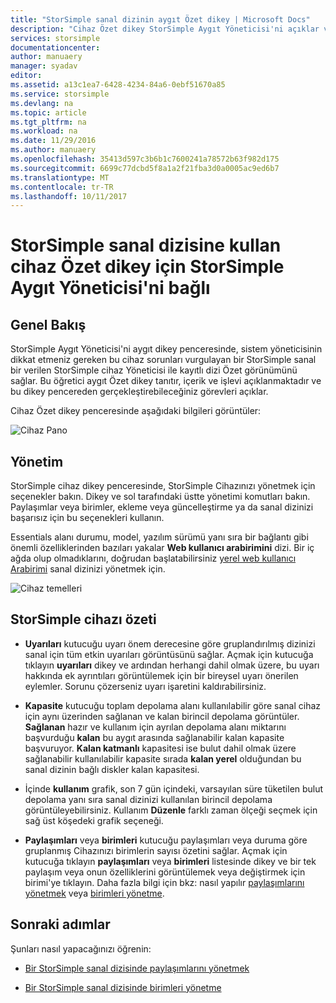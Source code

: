 ```yaml
---
title: "StorSimple sanal dizinin aygıt Özet dikey | Microsoft Docs"
description: "Cihaz Özet dikey StorSimple Aygıt Yöneticisi'ni açıklar ve StorSimple sanal dizinizi sağlığını izlemek için kullanımı açıklanmaktadır."
services: storsimple
documentationcenter: 
author: manuaery
manager: syadav
editor: 
ms.assetid: a13c1ea7-6428-4234-84a6-0ebf51670a85
ms.service: storsimple
ms.devlang: na
ms.topic: article
ms.tgt_pltfrm: na
ms.workload: na
ms.date: 11/29/2016
ms.author: manuaery
ms.openlocfilehash: 35413d597c3b6b1c7600241a78572b63f982d175
ms.sourcegitcommit: 6699c77dcbd5f8a1a2f21fba3d0a0005ac9ed6b7
ms.translationtype: MT
ms.contentlocale: tr-TR
ms.lasthandoff: 10/11/2017
---
```

# <a name="use-the-device-summary-blade-for-storsimple-device-manager-connected-to-storsimple-virtual-array"></a>StorSimple sanal dizisine kullan cihaz Özet dikey için StorSimple Aygıt Yöneticisi'ni bağlı

## <a name="overview"></a>Genel Bakış

StorSimple Aygıt Yöneticisi'ni aygıt dikey penceresinde, sistem yöneticisinin dikkat etmeniz gereken bu cihaz sorunları vurgulayan bir StorSimple sanal bir verilen StorSimple cihaz Yöneticisi ile kayıtlı dizi Özet görünümünü sağlar. Bu öğretici aygıt Özet dikey tanıtır, içerik ve işlevi açıklanmaktadır ve bu dikey pencereden gerçekleştirebileceğiniz görevleri açıklar.

Cihaz Özet dikey penceresinde aşağıdaki bilgileri görüntüler:

![Cihaz Pano](./media/storsimple-virtual-array-device-summary/device-blade.png)



## <a name="management"></a>Yönetim

StorSimple cihaz dikey penceresinde, StorSimple Cihazınızı yönetmek için seçenekler bakın. Dikey ve sol tarafındaki üstte yönetimi komutları bakın. Paylaşımlar veya birimler, ekleme veya güncelleştirme ya da sanal dizinizi başarısız için bu seçenekleri kullanın.

Essentials alanı durumu, model, yazılım sürümü yanı sıra bir bağlantı gibi önemli özelliklerinden bazıları yakalar **Web kullanıcı arabirimini** dizi. Bir iç ağda olup olmadıklarını, doğrudan başlatabilirsiniz [yerel web kullanıcı Arabirimi](storsimple-ova-web-ui-admin.md) sanal dizinizi yönetmek için.

![Cihaz temelleri](./media/storsimple-virtual-array-device-summary/device-essentials.png)

## <a name="storsimple-device-summary"></a>StorSimple cihazı özeti

* **Uyarıları** kutucuğu uyarı önem derecesine göre gruplandırılmış dizinizi sanal için tüm etkin uyarıları görüntüsünü sağlar. Açmak için kutucuğa tıklayın **uyarıları** dikey ve ardından herhangi dahil olmak üzere, bu uyarı hakkında ek ayrıntıları görüntülemek için bir bireysel uyarı önerilen eylemler. Sorunu çözerseniz uyarı işaretini kaldırabilirsiniz.

* **Kapasite** kutucuğu toplam depolama alanı kullanılabilir göre sanal cihaz için aynı üzerinden sağlanan ve kalan birincil depolama görüntüler. **Sağlanan** hazır ve kullanım için ayrılan depolama alanı miktarını başvurduğu **kalan** bu aygıt arasında sağlanabilir kalan kapasite başvuruyor. **Kalan katmanlı** kapasitesi ise bulut dahil olmak üzere sağlanabilir kullanılabilir kapasite sırada **kalan yerel** olduğundan bu sanal dizinin bağlı diskler kalan kapasitesi.

* İçinde **kullanım** grafik, son 7 gün içindeki, varsayılan süre tüketilen bulut depolama yanı sıra sanal dizinizi kullanılan birincil depolama görüntüleyebilirsiniz. Kullanım **Düzenle** farklı zaman ölçeği seçmek için sağ üst köşedeki grafik seçeneği.

* **Paylaşımları** veya **birimleri** kutucuğu paylaşımları veya duruma göre gruplanmış Cihazınızı birimlerin sayısı özetini sağlar. Açmak için kutucuğa tıklayın **paylaşımları** veya **birimleri** listesinde dikey ve bir tek paylaşım veya onun özelliklerini görüntülemek veya değiştirmek için birimi'ye tıklayın. Daha fazla bilgi için bkz: nasıl yapılır [paylaşımlarını yönetmek](storsimple-virtual-array-manage-shares.md) veya [birimleri yönetme](storsimple-virtual-array-manage-volumes.md).

## <a name="next-steps"></a>Sonraki adımlar
Şunları nasıl yapacağınızı öğrenin:
- [Bir StorSimple sanal dizisinde paylaşımlarını yönetmek](storsimple-virtual-array-manage-shares.md)
    
- [Bir StorSimple sanal dizisinde birimleri yönetme](storsimple-virtual-array-manage-volumes.md)

